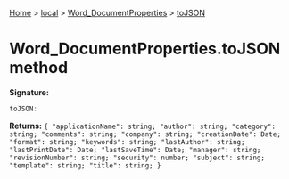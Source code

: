 [Home](./index) &gt; [local](local.md) &gt; [Word\_DocumentProperties](local.word_documentproperties.md) &gt; [toJSON](local.word_documentproperties.tojson.md)

# Word\_DocumentProperties.toJSON method


**Signature:**
```javascript
toJSON:
```
**Returns:** `{
            "applicationName": string;
            "author": string;
            "category": string;
            "comments": string;
            "company": string;
            "creationDate": Date;
            "format": string;
            "keywords": string;
            "lastAuthor": string;
            "lastPrintDate": Date;
            "lastSaveTime": Date;
            "manager": string;
            "revisionNumber": string;
            "security": number;
            "subject": string;
            "template": string;
            "title": string;
        }`

